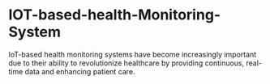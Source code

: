 # IOT-based-health-Monitoring-System

IoT-based health monitoring systems have become increasingly important due to their ability to revolutionize healthcare by providing continuous, real-time data and enhancing patient care.

